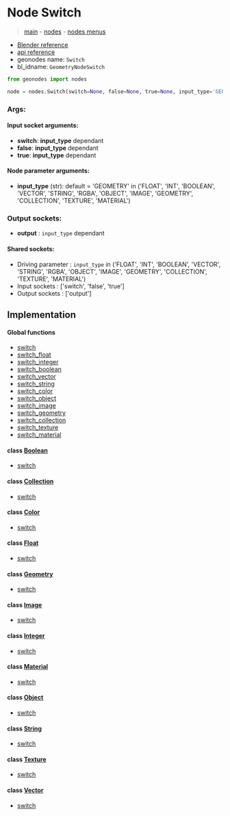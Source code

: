 # Node Switch

> [main](../structure.md) - [nodes](nodes.md) - [nodes menus](nodes_menus.md)

- [Blender reference](https://docs.blender.org/manual/en/latest/modeling/geometry_nodes/utilities/switch.html)
- [api reference](https://docs.blender.org/api/current/bpy.types.GeometryNodeSwitch.html)
- geonodes name: `Switch`
- bl_idname: `GeometryNodeSwitch`

```python
from geonodes import nodes

node = nodes.Switch(switch=None, false=None, true=None, input_type='GEOMETRY')
```

### Args:

#### Input socket arguments:

- **switch**: **input_type** dependant
- **false**: **input_type** dependant
- **true**: **input_type** dependant

#### Node parameter arguments:

- **input_type** (str): default = 'GEOMETRY' in ('FLOAT', 'INT', 'BOOLEAN', 'VECTOR', 'STRING', 'RGBA', 'OBJECT', 'IMAGE', 'GEOMETRY', 'COLLECTION', 'TEXTURE', 'MATERIAL')

### Output sockets:

- **output** : ``input_type`` dependant

#### Shared sockets:

- Driving parameter : ``input_type`` in ('FLOAT', 'INT', 'BOOLEAN', 'VECTOR', 'STRING', 'RGBA', 'OBJECT', 'IMAGE', 'GEOMETRY', 'COLLECTION', 'TEXTURE', 'MATERIAL')
- Input sockets  : ['switch', 'false', 'true']
- Output sockets : ['output']
## Implementation

#### Global functions

 - [switch](A.md#switch)
 - [switch_float](A.md#switch_float)
 - [switch_integer](A.md#switch_integer)
 - [switch_boolean](A.md#switch_boolean)
 - [switch_vector](A.md#switch_vector)
 - [switch_string](A.md#switch_string)
 - [switch_color](A.md#switch_color)
 - [switch_object](A.md#switch_object)
 - [switch_image](A.md#switch_image)
 - [switch_geometry](A.md#switch_geometry)
 - [switch_collection](A.md#switch_collection)
 - [switch_texture](A.md#switch_texture)
 - [switch_material](A.md#switch_material)
#### class [Boolean](Boolean.md)

 - [switch](Boolean.md#switch)
#### class [Collection](Collection.md)

 - [switch](Collection.md#switch)
#### class [Color](Color.md)

 - [switch](Color.md#switch)
#### class [Float](Float.md)

 - [switch](Float.md#switch)
#### class [Geometry](Geometry.md)

 - [switch](Geometry.md#switch)
#### class [Image](Image.md)

 - [switch](Image.md#switch)
#### class [Integer](Integer.md)

 - [switch](Integer.md#switch)
#### class [Material](Material.md)

 - [switch](Material.md#switch)
#### class [Object](Object.md)

 - [switch](Object.md#switch)
#### class [String](String.md)

 - [switch](String.md#switch)
#### class [Texture](Texture.md)

 - [switch](Texture.md#switch)
#### class [Vector](Vector.md)

 - [switch](Vector.md#switch)
